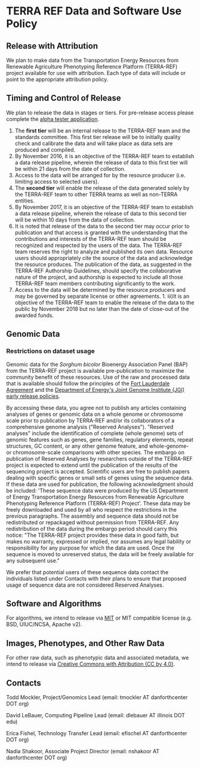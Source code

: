 # TERRA REF Data and Software Use Policy

## Release with Attribution

We plan to make data from the Transportation Energy Resources from Renewable Agriculture Phenotyping Reference Platform (TERRA-REF) project available for use with attribution. Each type of data will include or point to the appropriate attribution policy. 

## Timing and Control of Release

 We plan to release the data in stages or tiers. For pre-release access please complete the [alpha tester application](https://goo.gl/forms/YqeiFfCHQm4nUG6l2).

1. The **first tier** will be an internal release to the TERRA-REF team and the standards committee. This first tier release will be to initially quality check and calibrate the data and will take place as data sets are produced and compiled. 
 1. By November 2016, it is an objective of the TERRA-REF team to establish a data release pipeline, wherein the release of data to this first tier will be within 21 days from the date of collection.
  2. Access to the data will be arranged for by the resource producer (i.e. limiting access to selected users). 
1. The **second tier** will enable the release of the data generated solely by the TERRA-REF team to other TERRA teams as well as non-TERRA entities. 
  1. By November 2017, it is an objective of the TERRA-REF team to establish a data release pipeline, wherein the release of data to this second tier will be within 10 days from the data of collection. 
  2. It is noted that release of the data to the second tier may occur prior to publication and that access is granted with the understanding that the contributions and interests of the TERRA-REF team should be recognized and respected by the users of the data. The TERRA-REF team reserves the right to analyze and published its own data. Resource users should appropriately cite the source of the data and acknowledge the resource produces. The publication of the data, as suggested in the TERRA-REF Authorship Guidelines, should specify the collaborative nature of the project, and authorship is expected to include all those TERRA-REF team members contributing significantly to the work. 
3. Access to the data will be determined by the resource producers and may be governed by separate license or other agreements. 1. iii)It is an objective of the TERRA-REF team to enable the release of the data to the public by November 2018 but no later than the date of close-out of the awarded funds.

## Genomic Data

### Restrictions on dataset usage

Genomic data for the *Sorghum bicolor* Bioenergy Association Panel (BAP) from the TERRA-REF project is available pre-publication to maximize the community benefit of these resources. Use of the raw and processed data that is available should follow the principles of the [Fort Lauderdale Agreement](https://www.genome.gov/pages/research/wellcomereport0303.pdf) and the [Department of Energy's Joint Genome Institute (JGI) early release policies](http://genome.jgi.doe.gov/pages/data-usage-policy.jsf).

By accessing these data, you agree not to publish any articles containing analyses of genes or genomic data on a whole genome or chromosome scale prior to publication by TERRA-REF and/or its collaborators of a comprehensive genome analysis ("Reserved Analyses"). "Reserved analyses" include the identification of complete (whole genome) sets of genomic features such as genes, gene families, regulatory elements, repeat structures, GC content, or any other genome feature, and whole-genome- or chromosome-scale comparisons with other species. The embargo on publication of Reserved Analyses by researchers outside of the TERRA-REF project is expected to extend until the publication of the results of the sequencing project is accepted. Scientific users are free to publish papers dealing with specific genes or small sets of genes using the sequence data. If these data are used for publication, the following acknowledgment should be included: 'These sequence data were produced by the US Department of Energy Transportation Energy Resources from Renewable Agriculture Phenotyping Reference Platform (TERRA-REF) Project'. These data may be freely downloaded and used by all who respect the restrictions in the previous paragraphs. The assembly and sequence data should not be redistributed or repackaged without permission from TERRA-REF. Any redistribution of the data during the embargo period should carry this notice: "The TERRA-REF project provides these data in good faith, but makes no warranty, expressed or implied, nor assumes any legal liability or responsibility for any purpose for which the data are used. Once the sequence is moved to unreserved status, the data will be freely available for any subsequent use."

We prefer that potential users of these sequence data contact the individuals listed under Contacts with their plans to ensure that proposed usage of sequence data are not considered Reserved Analyses.

## Software and Algorithms

For algorithms, we intend to release via [MIT](https://opensource.org/licenses/MIT) or MIT compatible license (e.g. BSD, UIUC/NCSA, Apache v2). 

## Images, Phenotypes, and Other Raw Data

For other raw data, such as phenotypic data and associated metadata, we intend to release via [Creative Commons with Attribution (CC by 4.0)](http://creativecommons.org/licenses/by/4.0/). 

## Contacts

Todd Mockler, Project/Genomics Lead (email: tmockler AT danforthcenter DOT org)

David LeBauer, Computing Pipeline Lead (email: dlebauer AT illinois DOT edu)

Erica Fishel, Technology Transfer Lead (email: efischel AT danforthcenter DOT org)

Nadia Shakoor, Associate Project Director (email: nshakoor AT danforthcenter DOT org)
